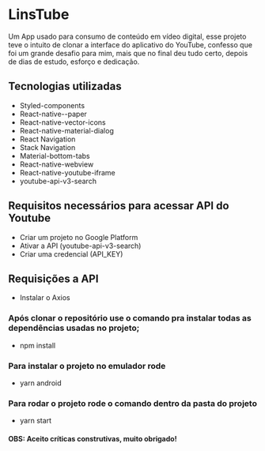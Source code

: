# LinsTube
Um App usado para consumo de conteúdo em vídeo digital, esse projeto teve o intuito de clonar a interface do aplicativo do YouTube,
confesso que foi um grande desafio para mim, mais que no final deu tudo certo, depois de dias de estudo, esforço e dedicação.

## Tecnologias utilizadas
- Styled-components
- React-native--paper
- React-native-vector-icons
- React-native-material-dialog
- React Navigation
- Stack Navigation
- Material-bottom-tabs
- React-native-webview
- React-native-youtube-iframe
- youtube-api-v3-search

## Requisitos necessários para acessar API do Youtube
- Criar um projeto no Google Platform
- Ativar a API (youtube-api-v3-search)
- Criar uma credencial (API_KEY)

## Requisições a API
- Instalar o Axios

### Após clonar o repositório use o comando pra instalar todas as dependências usadas no projeto;
- npm install

### Para instalar o projeto no emulador rode
- yarn android

### Para rodar o projeto rode o comando dentro da pasta do projeto
- yarn start

#### OBS: Aceito críticas construtivas, muito obrigado!
